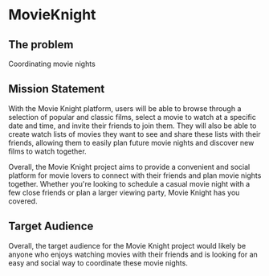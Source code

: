 # MovieKnight


## The problem
Coordinating movie nights

## Mission Statement
With the Movie Knight platform, users will be able to browse through a selection of popular and classic films, select a movie to watch at a specific date and time, and invite their friends to join them. They will also be able to create watch lists of movies they want to see and share these lists with their friends, allowing them to easily plan future movie nights and discover new films to watch together.

Overall, the Movie Knight project aims to provide a convenient and social platform for movie lovers to connect with their friends and plan movie nights together. Whether you're looking to schedule a casual movie night with a few close friends or plan a larger viewing party, Movie Knight has you covered.

## Target Audience
Overall, the target audience for the Movie Knight project would likely be anyone who enjoys watching movies with their friends and is looking for an easy and social way to coordinate these movie nights.
